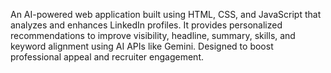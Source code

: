 An AI-powered web application built using HTML, CSS, and JavaScript that analyzes and enhances LinkedIn profiles. It provides personalized recommendations to improve visibility, headline, summary, skills, and keyword alignment using AI APIs like Gemini. Designed to boost professional appeal and recruiter engagement.
